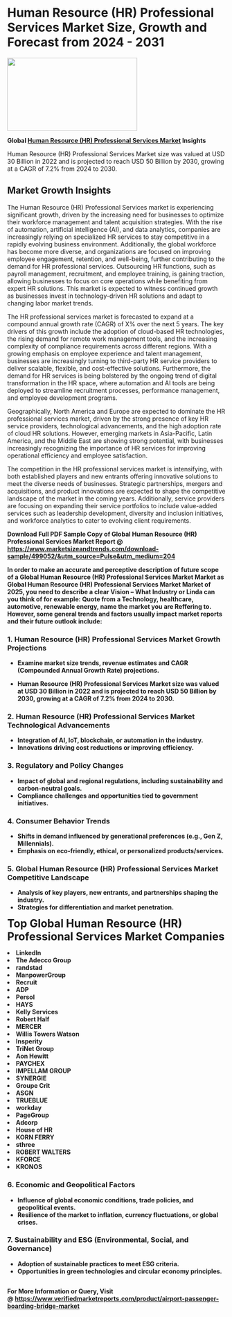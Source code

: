 <H1>Human Resource (HR) Professional Services Market Size, Growth and Forecast from 2024 - 2031</H1><img class="aligncenter size-medium wp-image-584254" src="https://thirdeyenews.in/wp-content/uploads/2024/09/Global-Market-Research-300x168.jpeg" alt="" width="300" height="168" /><p><strong>Global&nbsp;<a href="https://www.marketsizeandtrends.com/download-sample/499052/&amp;utm_source=Pulse&amp;utm_medium=204">Human Resource (HR) Professional Services Market</a> Insights</strong></p><p>Human Resource (HR) Professional Services Market size was valued at USD 30 Billion in 2022 and is projected to reach USD 50 Billion by 2030, growing at a CAGR of 7.2% from 2024 to 2030.</p><p><h2>Market Growth Insights</h2> <p>The Human Resource (HR) Professional Services market is experiencing significant growth, driven by the increasing need for businesses to optimize their workforce management and talent acquisition strategies. With the rise of automation, artificial intelligence (AI), and data analytics, companies are increasingly relying on specialized HR services to stay competitive in a rapidly evolving business environment. Additionally, the global workforce has become more diverse, and organizations are focused on improving employee engagement, retention, and well-being, further contributing to the demand for HR professional services. Outsourcing HR functions, such as payroll management, recruitment, and employee training, is gaining traction, allowing businesses to focus on core operations while benefiting from expert HR solutions. This market is expected to witness continued growth as businesses invest in technology-driven HR solutions and adapt to changing labor market trends.</p> <p><strong></strong></p> <p>The HR professional services market is forecasted to expand at a compound annual growth rate (CAGR) of X% over the next 5 years. The key drivers of this growth include the adoption of cloud-based HR technologies, the rising demand for remote work management tools, and the increasing complexity of compliance requirements across different regions. With a growing emphasis on employee experience and talent management, businesses are increasingly turning to third-party HR service providers to deliver scalable, flexible, and cost-effective solutions. Furthermore, the demand for HR services is being bolstered by the ongoing trend of digital transformation in the HR space, where automation and AI tools are being deployed to streamline recruitment processes, performance management, and employee development programs.</p> <p>Geographically, North America and Europe are expected to dominate the HR professional services market, driven by the strong presence of key HR service providers, technological advancements, and the high adoption rate of cloud HR solutions. However, emerging markets in Asia-Pacific, Latin America, and the Middle East are showing strong potential, with businesses increasingly recognizing the importance of HR services for improving operational efficiency and employee satisfaction.</p> <p>The competition in the HR professional services market is intensifying, with both established players and new entrants offering innovative solutions to meet the diverse needs of businesses. Strategic partnerships, mergers and acquisitions, and product innovations are expected to shape the competitive landscape of the market in the coming years. Additionally, service providers are focusing on expanding their service portfolios to include value-added services such as leadership development, diversity and inclusion initiatives, and workforce analytics to cater to evolving client requirements.</p> <p><strong></p><p><span class=""><strong>Download Full PDF Sample Copy of Global Human Resource (HR) Professional Services Market Report</strong> @ <a href="https://www.marketsizeandtrends.com/download-sample/499052/&amp;utm_source=Pulse&amp;utm_medium=204" target="_blank">https://www.marketsizeandtrends.com/download-sample/499052/&amp;utm_source=Pulse&amp;utm_medium=204</a></span></p><p>In order to make an accurate and perceptive description of future scope of a Global&nbsp;Human Resource (HR) Professional Services Market Market as Global&nbsp;Human Resource (HR) Professional Services Market Market of 2025, you need to describe a clear Vision &ndash; What Industry or Linda can you think of for example: Quote from a Technology, healthcare, automotive, renewable energy, name the market you are Reffering to. However, some general trends and factors usually impact market reports and their future outlook include:</p><h3>1.&nbsp;<strong>Human Resource (HR) Professional Services Market Growth Projections</strong></h3><ul><li>Examine market size trends, revenue estimates and CAGR (Compounded Annual Growth Rate) projections.</li><li><p>Human Resource (HR) Professional Services Market size was valued at USD 30 Billion in 2022 and is projected to reach USD 50 Billion by 2030, growing at a CAGR of 7.2% from 2024 to 2030.</p></li></ul><h3>2.&nbsp;<strong>Human Resource (HR) Professional Services Market Technological Advancements</strong></h3><ul><li>Integration of AI, IoT, blockchain, or automation in the industry.</li><li>Innovations driving cost reductions or improving efficiency.</li></ul><h3>3.&nbsp;<strong>Regulatory and Policy Changes</strong></h3><ul><li>Impact of global and regional regulations, including sustainability and carbon-neutral goals.</li><li>Compliance challenges and opportunities tied to government initiatives.</li></ul><h3>4.&nbsp;<strong>Consumer Behavior Trends</strong></h3><ul><li>Shifts in demand influenced by generational preferences (e.g., Gen Z, Millennials).</li><li>Emphasis on eco-friendly, ethical, or personalized products/services.</li></ul><h3>5.&nbsp;<strong>Global Human Resource (HR) Professional Services Market Competitive Landscape</strong></h3><ul><li>Analysis of key players, new entrants, and partnerships shaping the industry.</li><li>Strategies for differentiation and market penetration.</li></ul><p data-pm-slice="1 1 []"><span style="color: inherit; font-family: inherit; font-size: 25px;">Top Global Human Resource (HR) Professional Services Market Companies</span></p><div class="" data-test-id=""><p><li>Linkedln</li><li> The Adecco Group</li><li> randstad</li><li> ManpowerGroup</li><li> Recruit</li><li> ADP</li><li> Persol</li><li> HAYS</li><li> Kelly Services</li><li> Robert Half</li><li> MERCER</li><li> Willis Towers Watson</li><li> Insperity</li><li> TriNet Group</li><li> Aon Hewitt</li><li> PAYCHEX</li><li> IMPELLAM GROUP</li><li> SYNERGIE</li><li> Groupe Crit</li><li> ASGN</li><li> TRUEBLUE</li><li> workday</li><li> PageGroup</li><li> Adcorp</li><li> House of HR</li><li> KORN FERRY</li><li> sthree</li><li> ROBERT WALTERS</li><li> KFORCE</li><li> KRONOS</li></p></div><h3>6.&nbsp;<strong>Economic and Geopolitical Factors</strong></h3><ul><li>Influence of global economic conditions, trade policies, and geopolitical events.</li><li>Resilience of the market to inflation, currency fluctuations, or global crises.</li></ul><h3>7.&nbsp;<strong>Sustainability and ESG (Environmental, Social, and Governance)</strong></h3><ul><li>Adoption of sustainable practices to meet ESG criteria.</li><li>Opportunities in green technologies and circular economy principles.</li></ul><h2><strong style="font-size: 14px;">For More Information or Query, Visit @&nbsp;</strong><a style="background-color: #ffffff; font-size: 14px;" href="https://www.marketsizeandtrends.com/report/human-resource-hr-professional-services-market/" target="_blank">https://www.verifiedmarketreports.com/product/airport-passenger-boarding-bridge-market</a></h2>
